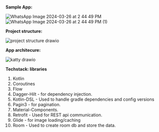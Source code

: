 **Sample App:**

![WhatsApp Image 2024-03-26 at 2 44 49 PM](https://github.com/Shubhamsdr3/katty/assets/17290386/b5a9ba3c-8240-4c1b-86a4-9e4be3cb6484) ![WhatsApp Image 2024-03-26 at 2 44 49 PM (1)](https://github.com/Shubhamsdr3/katty/assets/17290386/e8110ffa-9bfa-4baf-bdaf-8997bad53a6a)


**Project structure:**

  ![project structure drawio](https://github.com/Shubhamsdr3/katty/assets/17290386/90eb5e64-dbfd-4fa5-bf40-0ba421aff88c)


**App architecure:**

![katty drawio](https://github.com/Shubhamsdr3/katty/assets/17290386/b047f334-203c-4ef6-a954-4df04434a851)

**Techstack: libraries**
1. Kotlin
2. Coroutines
3. Flow 
4. Dagger-Hilt - for dependency injection.
5. Kotlin-DSL - Used to handle gradle dependencies and config versions
6. Pagin3 - for pagination.
7. Material-Components.
8. Retrofit - Used for REST api communication.
9. Glide - for image loading/caching
10. Room - Used to create room db and store the data.
